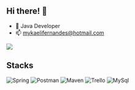 ## Hi there! 👋

- 🌱 Java Developer 
- 📫 mykaelifernandes@hotmail.com


  
 <div>
  
  <a href="https://www.linkedin.com/in/mykaeli-fernandes-9931a1214/" target="_blank"><img src="https://img.shields.io/badge/-LinkedIn-%230077B5?style=for-the-badge&logo=linkedin&logoColor=white" target="_blank"></a>
  
  ## Stacks
  ![Spring](https://img.shields.io/badge/Spring-6DB33F?style=for-the-badge&logo=spring&logoColor=white)
  ![Postman](https://img.shields.io/badge/Postman-FF6C37?style=for-the-badge&logo=Postman&logoColor=white)
  ![Maven](https://img.shields.io/badge/apache_maven-C71A36?style=for-the-badge&logo=apachemaven&logoColor=white)
  ![Trello](https://img.shields.io/badge/Trello-0052CC?style=for-the-badge&logo=trello&logoColor=white)
  ![MySql](https://img.shields.io/badge/MySQL-005C84?style=for-the-badge&logo=mysql&logoColor=white)
  
 </div>
 

